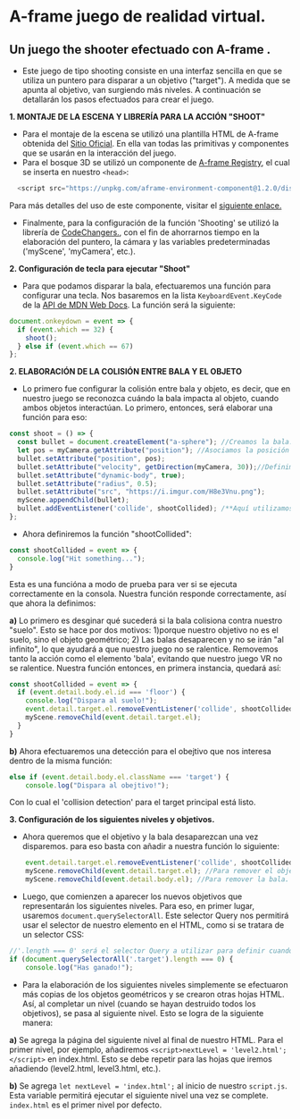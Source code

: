 # A-frame juego de realidad virtual.
## Un juego the shooter efectuado con A-frame .

- Este juego de tipo shooting consiste en una interfaz sencilla en que se utiliza un puntero para disparar a un objetivo ("target").
A medida que se apunta al objetivo, van surgiendo más niveles. A continuación se detallarán los pasos efectuados para crear el juego.

**1. MONTAJE DE LA ESCENA Y LIBRERÍA PARA LA ACCIÓN "SHOOT"**

- Para el montaje de la escena se utilizó una plantilla HTML de A-frame obtenida del [Sitio Oficial](https://aframe.io/docs/1.1.0/introduction/). En ella van todas las primitivas y componentes que se usarán en la interacción del juego.
- Para el bosque 3D se utilizó un componente de [A-frame Registry](https://aframe.io/aframe-registry), el cual se inserta en nuestro `<head>`:
```JavaScript
  <script src="https://unpkg.com/aframe-environment-component@1.2.0/dist/aframe-environment-component.min.js"></script>
```
Para más detalles del uso de este componente, visitar el [siguiente enlace.](https://www.npmjs.com/package/aframe-environment-component)

- Finalmente, para la configuración de la función 'Shooting' se utilizó la librería de [CodeChangers.](https://codechangers.com/lessons/vr/adding_shooting/), con el fin de ahorrarnos tiempo en la elaboración del puntero, la cámara y las variables predeterminadas ('myScene', 'myCamera', etc.).

**2. Configuración de tecla para ejecutar "Shoot"**

- Para que podamos disparar la bala, efectuaremos una función para configurar una tecla. Nos basaremos en la lista `KeyboardEvent.KeyCode` de la [API de MDN Web Docs](https://developer.mozilla.org/en-US/docs/Web/API/KeyboardEvent/keyCode). La función será la siguiente:
```JavaScript
document.onkeydown = event => {
  if (event.which == 32) {
    shoot();
  } else if (event.which == 67)
};
```

**2. ELABORACIÓN DE LA COLISIÓN ENTRE BALA Y EL OBJETO**

- Lo primero fue configurar la colisión entre bala y objeto, es decir, que en nuestro juego se reconozca cuándo la bala impacta al objeto, cuando ambos objetos interactúan. Lo primero, entonces, será elaborar una función para eso:
```JavaScript
const shoot = () => {
  const bullet = document.createElement("a-sphere"); //Creamos la bala.
  let pos = myCamera.getAttribute("position"); //Asociamos la posición de la bala a nuestra cámara.
  bullet.setAttribute("position", pos);
  bullet.setAttribute("velocity", getDirection(myCamera, 30));//Definimos la velocidad de la bala y desde dónde parte, en este caso desde la cámara.
  bullet.setAttribute("dynamic-body", true);
  bullet.setAttribute("radius", 0.5);
  bullet.setAttribute("src", "https://i.imgur.com/H8e3Vnu.png");
  myScene.appendChild(bullet);
  bullet.addEventListener('collide', shootCollided); /**Aquí utilizamos los conceptos de 'Events' y 'Event Listeners' de A-frame. En términos simples definimos un evento("collide") + una función que llamaremos para ejecutar dicho evento ("shootCollided").**/
};
```
- Ahora definiremos la función "shootCollided":
```JavaScript
const shootCollided = event => {
  console.log("Hit something...");
}
```
Esta es una funcióna a modo de prueba para ver si se ejecuta correctamente en la consola. Nuestra función responde correctamente, así que ahora la definimos:

**a)** Lo primero es desginar qué sucederá si la bala colisiona contra nuestro "suelo". Esto se hace por dos motivos: 1)porque nuestro objetivo no es el suelo, sino el objeto geométrico; 2) Las balas desaparecen y no se irán "al infinito", lo que ayudará a que nuestro juego no se ralentice. Removemos tanto la acción como el elemento 'bala', evitando que nuestro juego VR no se ralentice. Nuestra función entonces, en primera instancia, quedará así:
```JavaScript
const shootCollided = event => {
  if (event.detail.body.el.id === 'floor') {
    console.log("Dispara al suelo!");
    event.detail.target.el.removeEventListener('collide', shootCollided);
    myScene.removeChild(event.detail.target.el);
  }
}
```
**b)** Ahora efectuaremos una detección para el obejtivo que nos interesa dentro de la misma función:
```JavaScript
else if (event.detail.body.el.className === 'target') {
    console.log("Dispara al obejtivo!");
```
Con lo cual el 'collision detection' para el target principal está listo.

**3. Configuración de los siguientes niveles y objetivos.**

- Ahora queremos que el objetivo y la bala desaparezcan una vez disparemos. para eso basta con añadir a nuestra función lo siguiente:
```JavaScript
    event.detail.target.el.removeEventListener('collide', shootCollided); //Para quitar el EventListener.
    myScene.removeChild(event.detail.target.el); //Para remover el objetivo.
    myScene.removeChild(event.detail.body.el); //Para remover la bala.
```
- Luego, que comienzen a aparecer los nuevos objetivos que representarán los siguientes niveles. Para eso, en primer lugar, usaremos `document.querySelectorAll`. Este selector Query nos permitirá usar el selector de nuestro elemento en el HTML, como si se tratara de un selector CSS:
```JavaScript
//'.length === 0' será el selector Query a utilizar para definir cuando destruyamos todos los objetivos y ganemos la partida para pasar al siguiente nivel.
if (document.querySelectorAll('.target').length === 0) { 
    console.log("Has ganado!");
```
- Para la elaboración de los siguientes niveles simplemente se efectuaron más copias de los objetos geométricos y se crearon otras hojas HTML. Así, al completar un nivel (cuando se hayan destruido todos los objetivos), se pasa al siguiente nivel. Esto se logra de la siguiente manera:

**a)** Se agrega la página del siguiente nivel al final de nuestro HTML. Para el primer nivel, por ejemplo, añadiremos `<script>nextLevel = 'level2.html';</script>` en index.html. Esto se debe repetir para las hojas que iremos añadiendo (level2.html, level3.html, etc.).

**b)** Se agrega `let nextLevel = 'index.html';` al inicio de nuestro `script.js`. Esta variable permitirá ejecutar el siguiente nivel una vez se complete. `index.html` es el primer nivel por defecto. 
